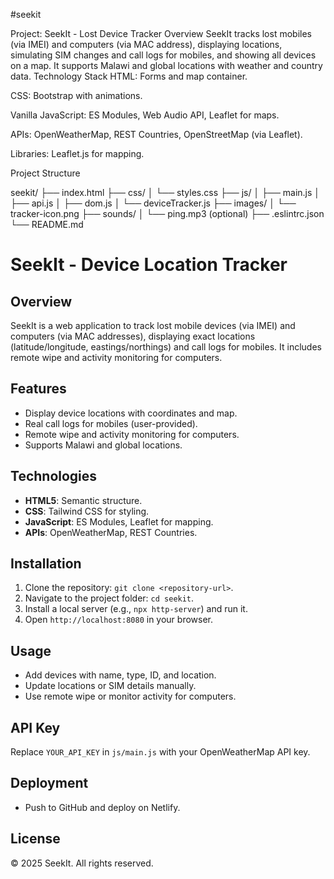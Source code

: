 #seekit

Project: SeekIt - Lost Device Tracker
Overview
SeekIt tracks lost mobiles (via IMEI) and computers (via MAC address), displaying locations, simulating SIM changes and call logs for mobiles, and showing all devices on a map. It supports Malawi and global locations with weather and country data.
Technology Stack
HTML: Forms and map container.

CSS: Bootstrap with animations.

Vanilla JavaScript: ES Modules, Web Audio API, Leaflet for maps.

APIs: OpenWeatherMap, REST Countries, OpenStreetMap (via Leaflet).

Libraries: Leaflet.js for mapping.

Project Structure

seekit/
├── index.html
├── css/
│   └── styles.css
├── js/
│   ├── main.js
│   ├── api.js
│   ├── dom.js
│   └── deviceTracker.js
├── images/
│   └── tracker-icon.png
├── sounds/
│   └── ping.mp3 (optional)
├── .eslintrc.json
└── README.md

# SeekIt - Device Location Tracker

## Overview
SeekIt is a web application to track lost mobile devices (via IMEI) and computers (via MAC addresses), displaying exact locations (latitude/longitude, eastings/northings) and call logs for mobiles. It includes remote wipe and activity monitoring for computers.

## Features
- Display device locations with coordinates and map.
- Real call logs for mobiles (user-provided).
- Remote wipe and activity monitoring for computers.
- Supports Malawi and global locations.

## Technologies
- **HTML5**: Semantic structure.
- **CSS**: Tailwind CSS for styling.
- **JavaScript**: ES Modules, Leaflet for mapping.
- **APIs**: OpenWeatherMap, REST Countries.

## Installation
1. Clone the repository: `git clone <repository-url>`.
2. Navigate to the project folder: `cd seekit`.
3. Install a local server (e.g., `npx http-server`) and run it.
4. Open `http://localhost:8080` in your browser.

## Usage
- Add devices with name, type, ID, and location.
- Update locations or SIM details manually.
- Use remote wipe or monitor activity for computers.

## API Key
Replace `YOUR_API_KEY` in `js/main.js` with your OpenWeatherMap API key.

## Deployment
- Push to GitHub and deploy on Netlify.

## License
© 2025 SeekIt. All rights reserved.